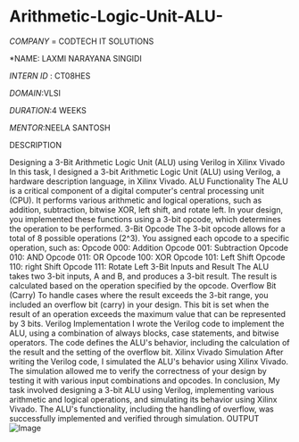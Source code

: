 # Arithmetic-Logic-Unit-ALU-
*COMPANY* = CODTECH IT SOLUTIONS

*NAME: LAXMI NARAYANA SINGIDI

*INTERN ID* : CT08HES

*DOMAIN*:VLSI 

*DURATION*:4 WEEKS

*MENTOR*:NEELA SANTOSH

DESCRIPTION


Designing a 3-Bit Arithmetic Logic Unit (ALU) using Verilog in Xilinx Vivado
In this task, I designed a 3-bit Arithmetic Logic Unit (ALU) using Verilog, a hardware description language, in Xilinx Vivado.
ALU Functionality
The ALU is a critical component of a digital computer's central processing unit (CPU). It performs various arithmetic and logical operations, such as addition, subtraction, bitwise XOR, left shift, and rotate left. In your design, you implemented these functions using a 3-bit opcode, which determines the operation to be performed.
3-Bit Opcode
The 3-bit opcode allows for a total of 8 possible operations (2^3). You assigned each opcode to a specific operation, such as:
Opcode 000: Addition
Opcode 001: Subtraction
Opcode 010:  AND
Opcode 011:  OR 
Opcode 100:  XOR
Opcode 101: Left Shift
Opcode 110: right Shift
Opcode 111: Rotate Left
3-Bit Inputs and Result
The ALU takes two 3-bit inputs, A and B, and produces a 3-bit result. The result is calculated based on the operation specified by the opcode.
Overflow Bit (Carry)
To handle cases where the result exceeds the 3-bit range, you included an overflow bit (carry) in your design. This bit is set when the result of an operation exceeds the maximum value that can be represented by 3 bits.
Verilog Implementation
I wrote the Verilog code to implement the ALU, using a combination of always blocks, case statements, and bitwise operators. The code defines the ALU's behavior, including the calculation of the result and the setting of the overflow bit.
Xilinx Vivado Simulation
After writing the Verilog code, I simulated the ALU's behavior using Xilinx Vivado. The simulation allowed me to verify the correctness of your design by testing it with various input combinations and opcodes.
In conclusion, My task involved designing a 3-bit ALU using Verilog, implementing various arithmetic and logical operations, and simulating its behavior using Xilinx Vivado. The ALU's functionality, including the handling of overflow, was successfully implemented and verified through simulation.
OUTPUT
![Image](https://github.com/user-attachments/assets/511125b2-8344-4984-92fc-2c5780cec2d4)
